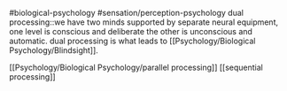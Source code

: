 #biological-psychology #sensation/perception-psychology 
dual processing::we have two minds supported by separate neural equipment, one level is conscious and deliberate the other is unconscious and automatic. dual processing is what leads to [[Psychology/Biological Psychology/Blindsight]].
<!--SR:!2023-12-21,3,250-->

[[Psychology/Biological Psychology/parallel processing]]
[[sequential processing]]